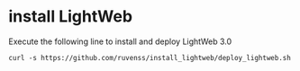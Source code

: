 # install LightWeb
Execute the following line to install and deploy LightWeb 3.0
```
curl -s https://github.com/ruvenss/install_lightweb/deploy_lightweb.sh
```

